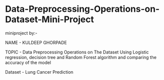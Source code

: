 # Data-Preprocessing-Operations-on-Dataset-Mini-Project

miniproject by:-

NAME - KULDEEP GHORPADE

TOPIC -  Data Preprocessing Operations on The Dataset
Using Logistic regression, decision tree and Random Forest
algorithm and comparing the accuracy of the model

Dataset - Lung Cancer Prediction 


